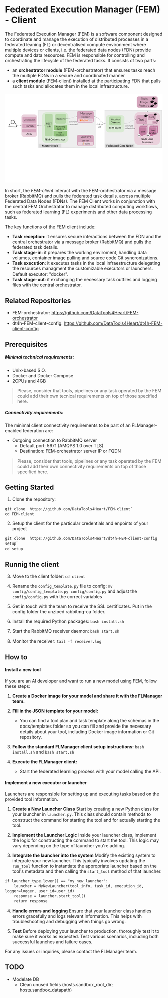 # Federated Execution Manager (FEM) - Client

The Federated Execution Manager (FEM) is a software component designed to coordinate and manage the execution of distributed processes in a federated leaning (FL) or decentralised compute environment where multiple devices or clients, i.e. the federated data nodes (FDN) provide compute and data resources. FEM is responsible for controlling and orchestrating the lifecycle of the federated tasks.
It consists of two parts:
- an **orchestrator module** (FEM-orchestrator) that ensures tasks reach the multiple FDNs in a secure and coordinated manner
- a **client module** (FEM-client) installed at the participating FDN that pulls such tasks and allocates them in the local infrastructure.

![arch](docs/imgs/arch.png)

In short, the *FEM-client* interact with the FEM-orchestrator via a message broker (RabbitMQ) and pulls the federated task details.   across multiple Federated Data Nodes (FDNs). The FEM Client works in conjunction with the central FEM Orchestrator to manage distributed computing workflows, such as federated learning (FL) experiments and other data processing tasks.

The key functions of the FEM client include:
- **Task reception**: it ensures secure interactions between the FDN and the central orchestrator via a message broker (RabbitMQ) and pulls the federated task details.
- **Task stage-in**: it prepares the working enviroment, handling data volumes, container image pulling and source code Git syncronizations.
- **Task execution**: it executes tasks in the local infraestructure delegating the resources managment the customizable executors or launchers. Default executor: "docker".
- **Task stage-out**: it exchanging the necessary task outfiles and logging files with the central orchestrator.

## Related Repositories
- FEM-orchestrator: https://github.com/DataTools4Heart/FEM-orchestrator
- dt4h-FEM-client-config: https://github.com/DataTools4Heart/dt4h-FEM-client-config

## Prerequisites

##### Minimal technical requirements:
- Unix-based S.O. 
- Docker and Docker Compose
- 2CPUs and 4GB

> Please, consider that tools, pipelines or any task operated by the FEM could add their own tecnical requirements on top of those specified here.

##### Connectivity requirements:
The minimal client connectivity requirements to be part of an FLManager-enabled federation are:
- Outgoing connection to RabbitMQ server
   - Default port: 5671 (AMQPS 1.0 over TLS)
   - Destination: FEM-orchestrator server IP or FQDN 

> Please, consider that tools, pipelines or any task operated by the FEM could add their own connectivity requirements on top of those specified here.

## Getting Started
1. Clone the repository:
```
git clone  https://github.com/DataTools4Heart/FEM-client`
cd FEM-client
```
2. Setup the client for the particular credentials and enpoints of your project 
```
git clone  https://github.com/DataTools4Heart/dt4h-FEM-client-config setup`
cd setup
```
   
## Runnig the client
3. Move to the client folder: `cd client`

4. Rename the `config_template.py` file to config: `mv config/config_template.py config/config.py` and adjust the `config/config.py` with the correct variables

5. Get in touch with the team to receive the SSL certificates. Put in the config folder the unziped rabbitmq-ca folder.

6. Install the required Python packages:
`bash install.sh`

7. Start the RabbitMQ receiver daemon:
`bash start.sh`

8. Monitor the receiver:
`tail -f receiver.log`

## How to
#### Install a new tool

If you are an AI developer and want to run a new model using FEM, follow these steps:

1. **Create a Docker image for your model and share it with the FLManager team.**

2. **Fill in the JSON template for your model:**
   - You can find a tool plan and task template along the schemas in the docs/templates folder so you can fill and provide the necessary details about your tool, including Docker image information or Git repository.

3. **Follow the standard FLManager client setup instructions:**
   `bash install.sh` and `bash start.sh`

4. **Execute the FLManager client:**
   - Start the federated learning process with your model calling the API.

#### Implement a new executor or launcher

Launchers are responsible for setting up and executing tasks based on the provided tool information.

1. **Create a New Launcher Class**
Start by creating a new Python class for your launcher in `launcher.py`. This class should contain methods to construct the command for starting the tool and for actually starting the tool.

2. **Implement the Launcher Logic**
Inside your launcher class, implement the logic for constructing the command to start the tool. This logic may vary depending on the type of launcher you're adding.

3. **Integrate the launcher into the system**
Modify the existing system to integrate your new launcher. This typically involves updating the `run_tool` function to instantiate the appropriate launcher based on the tool's metadata and then calling the `start_tool` method of that launcher.

```
if launcher_type.lower() == "my_new_launcher":
    launcher = MyNewLauncher(tool_info, task_id, execution_id, logger=logger, user_id=user_id)
    response = launcher.start_tool()
    return response
```

4. **Handle errors and logging**
Ensure that your launcher class handles errors gracefully and logs relevant information. This helps with troubleshooting and debugging when things go wrong.

5. **Test**
Before deploying your launcher to production, thoroughly test it to make sure it works as expected. Test various scenarios, including both successful launches and failure cases.



For any issues or inquiries, please contact the FLManager team.


## TODO

- Modelate DB
   - Clean unused fields (hosts.sandbox_root_dir; hosts.sandbox_datapath)


















